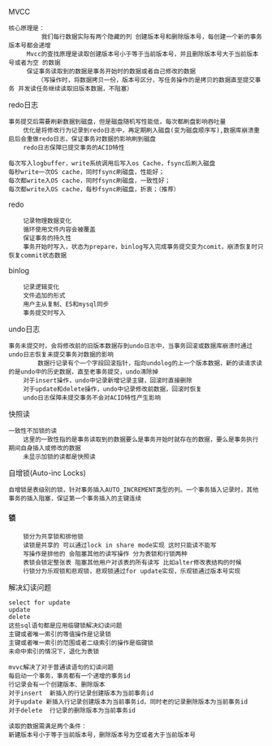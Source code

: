MVCC
		
    核心原理是：
    		 我们每行数据实际有两个隐藏的列 创建版本号和删除版本号，每创建一个新的事务版本号都会递增
		 Mvcc的查找原理是读取创建版本号小于等于当前版本号，并且删除版本号大于当前版本号或者为空 的数据
		 保证事务读取到的数据是事务开始时的数据或者自己修改的数据
    		（写操作时，将数据拷贝一份，版本号区分，写任务操作的是拷贝的数据直至提交事务 并发读任务继续读取旧版本数据，不阻塞）
		
redo日志
		
    事务提交后需要刷新数据到磁盘，但是磁盘随机写性能低，每次都刷盘影响吞吐量
		优化是将修改行为记录到redo日志中，再定期刷入磁盘(变为磁盘顺序写),数据库崩溃重启后会重做redo日志，保证事务对数据的影响刷到磁盘
		redo日志保障已提交事务的ACID特性
		
	每次写入logbuffer，write系统调用后写入os Cache，fsync后刷入磁盘
	每秒write一次OS cache，同时fsync刷磁盘，性能好；
	每次都write入OS cache，同时fsync刷磁盘，一致性好；
	每次都write入OS cache，每秒fsync刷磁盘，折衷；（推荐）
	
	
redo

		记录物理数据变化
		循环使用文件内容会被覆盖
		保证事务的持久性
		事务开始时写入，状态为prepare，binlog写入完成事务提交变为comit，崩溃恢复时只恢复commit状态数据

binlog

		记录逻辑变化
		文件追加的形式
		用户主从复制、ES和mysql同步
		事务提交时写入



undo日志
		
    事务未提交时，会将修改前的旧版本数据存到undo日志中，当事务回滚或数据库崩溃时通过undo日志恢复未提交事务对数据的影响 
    		数据行记录有个一个字段回滚指针，指向undolog的上一个版本数据，新的读请求读的是undo中的历史数据，直至老事务提交，undo清除掉
		对于insert操作，undo中记录新增记录主键，回滚时直接删除
		对于update和delete操作，undo中记录修改前数据，回滚时恢复
		undo日志保障未提交事务不会对ACID特性产生影响
		
快照读
		
    一致性不加锁的读
		这里的一致性指的是事务读取到的数据要么是事务开始时就存在的数据，要么是事务执行期间自身插入或修改的数据
		未显示加锁的读都是快照读
		
自增锁(Auto-inc Locks)
		
    自增锁是表级别的锁，针对事务插入AUTO_INCREMENT类型的列。一个事务插入记录时，其他事务的插入阻塞，保证第一个事务插入的主键连续
    
    
 #### 锁

  		锁分为共享锁和排他锁
		读锁是共享的 可以通过lock in share mode实现 这时只能读不能写
		写操作是排他的 会阻塞其他的读写操作 分为表锁和行锁两种
		表锁会锁定整张表 阻塞其他用户对该表的所有读写 比如alter修改表结构的时候
		行锁分为乐观锁和悲观锁，悲观锁通过for update实现，乐观锁通过版本号实现
    
解决幻读问题

	select for update
	update
	delete
	这些sql语句都是应用临键锁解决幻读问题
	主键或者唯一索引的等值操作是记录锁
	主键或者唯一索引的范围或者二级索引的操作是临键锁
	未命中索引的情况下，退化为表锁

	mvvc解决了对于普通读语句的幻读问题
	每启动一个事务，事务都有一个递增的事务id
	行记录会有一个创建版本、删除版本
	对于insert  新插入的行记录创建版本为当前事务id
	对于update 新插入行记录创建版本为当前事务id，同时老的记录删除版本为当前事务id
	对于delete  行记录的删除版本为当前事务id

	读取的数据需满足两个条件：
	新建版本号小于等于当前版本号，删除版本号为空或者大于当前版本号
